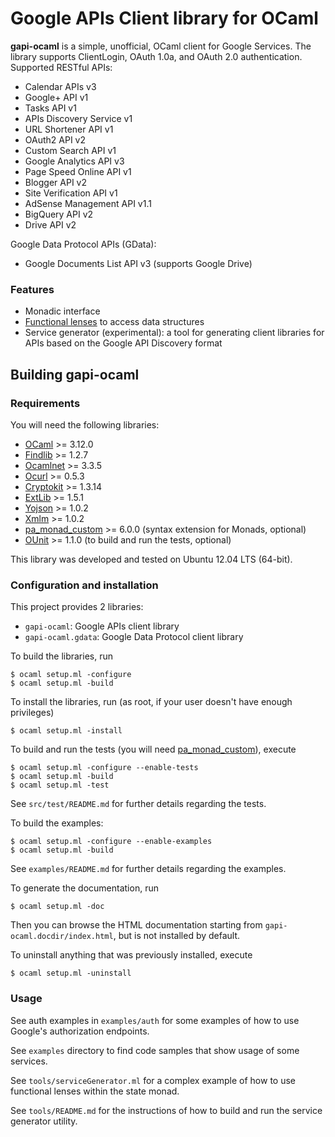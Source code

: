 Google APIs Client library for OCaml
====================================

**gapi-ocaml** is a simple, unofficial, OCaml client for Google Services. The
library supports ClientLogin, OAuth 1.0a, and OAuth 2.0 authentication.
Supported RESTful APIs:

* Calendar APIs v3
* Google+ API v1
* Tasks API v1
* APIs Discovery Service v1
* URL Shortener API v1
* OAuth2 API v2
* Custom Search API v1
* Google Analytics API v3
* Page Speed Online API v1
* Blogger API v2
* Site Verification API v1
* AdSense Management API v1.1
* BigQuery API v2
* Drive API v2

Google Data Protocol APIs (GData):

* Google Documents List API v3 (supports Google Drive)

### Features

* Monadic interface
* [Functional lenses](http://astrada.github.com/gapi-ocaml/GapiLens.html) to
  access data structures
* Service generator (experimental): a tool for generating client libraries for
  APIs based on the Google API Discovery format

Building gapi-ocaml
------------------

### Requirements

You will need the following libraries:

* [OCaml][] >= 3.12.0
* [Findlib][] >= 1.2.7
* [Ocamlnet][] >= 3.3.5
* [Ocurl][] >= 0.5.3
* [Cryptokit][] >= 1.3.14
* [ExtLib][] >= 1.5.1
* [Yojson][] >= 1.0.2
* [Xmlm][] >= 1.0.2
* [pa_monad_custom][] >= 6.0.0 (syntax extension for Monads, optional)
* [OUnit][] >= 1.1.0 (to build and run the tests, optional)

This library was developed and tested on Ubuntu 12.04 LTS (64-bit).

[OCaml]: http://caml.inria.fr/ocaml/release.en.html
[Findlib]: http://projects.camlcity.org/projects/findlib.html/
[Ocamlnet]: http://projects.camlcity.org/projects/ocamlnet.html
[Ocurl]: http://sourceforge.net/projects/ocurl/
[Cryptokit]: http://forge.ocamlcore.org/projects/cryptokit/
[ExtLib]: http://code.google.com/p/ocaml-extlib/
[Yojson]: http://mjambon.com/yojson.html
[Xmlm]: http://erratique.ch/software/xmlm/doc/Xmlm
[pa_monad_custom]: http://opam.ocamlpro.com/pkg/pa_monad_custom.v6.0.0.html
[OUnit]: http://ounit.forge.ocamlcore.org/

### Configuration and installation

This project provides 2 libraries:

* `gapi-ocaml`: Google APIs client library
* `gapi-ocaml.gdata`: Google Data Protocol client library

To build the libraries, run

    $ ocaml setup.ml -configure
    $ ocaml setup.ml -build

To install the libraries, run (as root, if your user doesn't have enough
privileges)

    $ ocaml setup.ml -install

To build and run the tests (you will need
[pa_monad_custom](http://opam.ocamlpro.com/pkg/pa_monad_custom.v6.0.0.html)),
execute

    $ ocaml setup.ml -configure --enable-tests
    $ ocaml setup.ml -build
    $ ocaml setup.ml -test

See `src/test/README.md` for further details regarding the tests.

To build the examples:

    $ ocaml setup.ml -configure --enable-examples
    $ ocaml setup.ml -build

See `examples/README.md` for further details regarding the examples.

To generate the documentation, run

    $ ocaml setup.ml -doc

Then you can browse the HTML documentation starting from
`gapi-ocaml.docdir/index.html`, but is not installed by default.

To uninstall anything that was previously installed, execute

    $ ocaml setup.ml -uninstall

### Usage

See auth examples in `examples/auth` for some examples of how to use Google's
authorization endpoints.

See `examples` directory to find code samples that show usage of some
services.

See `tools/serviceGenerator.ml` for a complex example of how to use functional
lenses within the state monad.

See `tools/README.md` for the instructions of how to build and run the service
generator utility.

